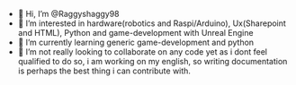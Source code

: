 - 👋 Hi, I’m @Raggyshaggy98
- 👀 I’m interested in hardware(robotics and Raspi/Arduino), Ux(Sharepoint and HTML), Python and game-development with Unreal Engine
- 🌱 I’m currently learning generic game-development and python
- 💞️ I’m not really looking to collaborate on any code yet as i dont feel qualified to do so, i am working on my english, so writing documentation is perhaps the best thing  i can contribute with. 

<!---
Raggyshaggy98/Raggyshaggy98 is a ✨ special ✨ repository because its `README.md` (this file) appears on your GitHub profile.
You can click the Preview link to take a look at your changes.
--->
